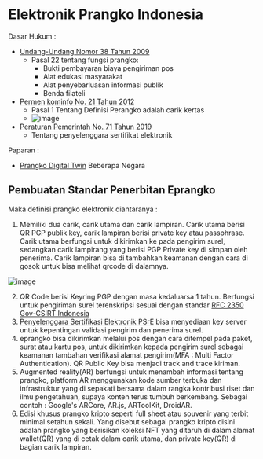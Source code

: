 # Elektronik Prangko Indonesia

Dasar Hukum :
* [Undang-Undang Nomor 38 Tahun 2009](./dh/UUNomor38Tahun2009.pdf)
  * Pasal 22 tentang fungsi prangko:
    * Bukti pembayaran biaya pengiriman pos
    * Alat edukasi masyarakat
    * Alat penyebarluasan informasi publik
    * Benda filateli
* [Permen kominfo No. 21 Tahun 2012](./dh/PermenkominfoNo21Tahun2012.pdf)
  * Pasal 1 Tentang Definisi Perangko adalah carik kertas
  * ![image](https://user-images.githubusercontent.com/11188109/229653892-8fcb7522-4b99-4bfc-8927-6e6bae4bd7c3.png)
* [Peraturan Pemerintah No. 71 Tahun 2019](./dh/71TAHUN2019PP.pdf)
  * Tentang penyelenggara sertifikat elektronik

Paparan :
* [Prangko Digital Twin](./ppt/DigitalTwinPrangko.pdf) Beberapa Negara

## Pembuatan Standar Penerbitan Eprangko

Maka definisi prangko elektronik diantaranya :
1. Memiliki dua carik, carik utama dan carik lampiran. Carik utama berisi QR PGP publik key, carik lampiran berisi private key atau passphrase. Carik utama berfungsi untuk dikirimkan ke pada pengirim surel, sedangkan carik lampirang yang berisi PGP Private key di simpan oleh penerima. Carik lampiran bisa di tambahkan keamanan dengan cara di gosok untuk bisa melihat qrcode di dalamnya. 

![image](https://user-images.githubusercontent.com/11188109/229650984-cdce0f06-92fa-446d-a1c2-f3d01cd5e27c.png)

2. QR Code berisi Keyring PGP dengan masa kedaluarsa 1 tahun. Berfungsi untuk pengiriman surel terenskripsi sesuai dengan standar [RFC 2350 Gov-CSIRT Indonesia](https://www.idsirtii.or.id/halaman/tentang/rfc-2350-gov-csirt-indonesia.html)
3. [Penyelenggara Sertifikasi Elektronik PSrE](https://www.rootca.id/) bisa menyediaan key server untuk kepentingan validasi pengirim dan penerima surel.
4. eprangko bisa dikirimkan melalui pos dengan cara ditempel pada paket, surat atau kartu pos, untuk dikirimkan kepada pengirim surel sebagai keamanan tambahan verifikasi alamat pengirim(MFA : Multi Factor Authentication). QR Public Key bisa menjadi track and trace kiriman.
5. Augmented reality(AR) berfungsi untuk menambah informasi tentang prangko, platform AR menggunakan kode sumber terbuka dan infrastruktur yang di sepakati bersama dalam rangka kontribusi riset dan ilmu pengetahuan, supaya konten terus tumbuh berkembang. Sebagai contoh : Google's ARCore, AR.js, ARToolKit, DroidAR.
6. Edisi khusus prangko kripto seperti full sheet atau souvenir yang terbit minimal setahun sekali. Yang disebut sebagai prangko kripto disini adalah prangko yang berisikan koleksi NFT yang ditaruh di dalam alamat wallet(QR) yang di cetak dalam carik utama, dan private key(QR) di bagian carik lampiran.
